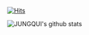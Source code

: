 [![Hits](https://hits.seeyoufarm.com/api/count/incr/badge.svg?url=https%3A%2F%2Fgithub.com%2FJUNGQUI&count_bg=%2379C83D&title_bg=%23555555&icon=&icon_color=%23E7E7E7&title=hits&edge_flat=false)](https://hits.seeyoufarm.com)

![JUNGQUI's github stats](https://github-readme-stats.vercel.app/api?username=JUNGQUI&show_icons=true)
